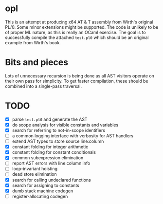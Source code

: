 # opl

This is an attempt at producing x64 AT & T assembly from Wirth's original
PL/0. Some minor extensions might be supported. The code is unlikely to be of
proper ML nature, as this is really an OCaml exercise. The goal is to
successfully compile the attached `test.pl0` which should be an original
example from Wirth's book.

# Bits and pieces

Lots of unnecessary recursion is being done as all AST visitors operate on
their own pass for simplicity. To get faster compilation, these should be
combined into a single-pass traversal.

# TODO

- [x] parse `test.pl0` and generate the AST
- [x] do scope analysis for visible constants and variables
- [x] search for referring to not-in-scope identifiers
- [ ] a common logging interface with verbosity for AST handlers
- [ ] extend AST types to store source line:column
- [x] constant folding for integer arithmetic
- [x] constant folding for constant conditionals
- [x] common subexpression elimination
- [ ] report AST errors with line:column info
- [ ] loop-invariant hoisting
- [ ] dead store elimination
- [x] search for calling undeclared functions
- [x] search for assigning to constants
- [x] dumb stack machine codegen
- [ ] register-allocating codegen
